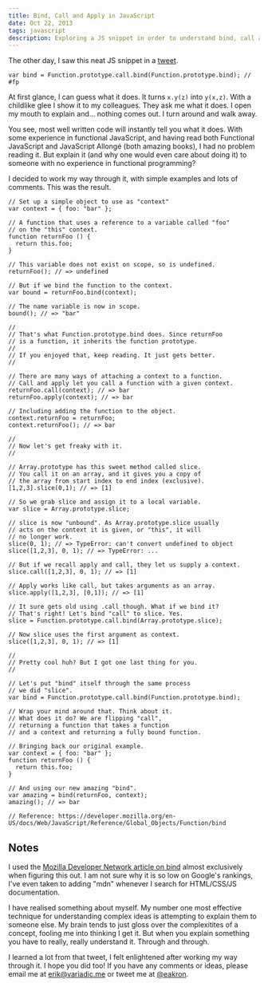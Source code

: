 ```yaml
---
title: Bind, Call and Apply in JavaScript
date: Oct 22, 2013
tags: javascript
description: Exploring a JS snippet in order to understand bind, call and apply in JavaScript.
---
```


The other day, I saw this neat JS snippet in a [tweet].

~~~~~{.javascript}
var bind = Function.prototype.call.bind(Function.prototype.bind); // #fp
~~~~~

At first glance, I can guess what it does. It turns `x.y(z)` into `y(x,z)`. With a childlike glee I show it to my colleagues. They ask me what it does. I open my mouth to explain and... nothing comes out. I turn around and walk away. 

You see, most well written code will instantly tell you what it does. With some experience in functional JavaScript, and having read both Functional JavaScript and JavaScript Allongé (both amazing books), I had no problem reading it. But explain it (and why one would even care about doing it) to someone with no experience in functional programming?

I decided to work my way through it, with simple examples and lots of comments. This was the result.

~~~~~{.javascript}
// Set up a simple object to use as "context"
var context = { foo: "bar" };

// A function that uses a reference to a variable called "foo"
// on the "this" context.
function returnFoo () {
  return this.foo;
}

// This variable does not exist on scope, so is undefined.
returnFoo(); // => undefined

// But if we bind the function to the context.
var bound = returnFoo.bind(context);

// The name variable is now in scope.
bound(); // => "bar"

//
// That's what Function.prototype.bind does. Since returnFoo
// is a function, it inherits the function prototype.
//
// If you enjoyed that, keep reading. It just gets better.
//

// There are many ways of attaching a context to a function.
// Call and apply let you call a function with a given context.
returnFoo.call(context); // => bar
returnFoo.apply(context); // => bar

// Including adding the function to the object.
context.returnFoo = returnFoo;
context.returnFoo(); // => bar

//
// Now let's get freaky with it.
//

// Array.prototype has this sweet method called slice.
// You call it on an array, and it gives you a copy of
// the array from start index to end index (exclusive).
[1,2,3].slice(0,1); // => [1]

// So we grab slice and assign it to a local variable.
var slice = Array.prototype.slice;

// slice is now "unbound". As Array.prototype.slice usually
// acts on the context it is given, or "this", it will
// no longer work.
slice(0, 1); // => TypeError: can't convert undefined to object
slice([1,2,3], 0, 1); // => TypeError: ...

// But if we recall apply and call, they let us supply a context.
slice.call([1,2,3], 0, 1); // => [1]

// Apply works like call, but takes arguments as an array.
slice.apply([1,2,3], [0,1]); // => [1]

// It sure gets old using .call though. What if we bind it?
// That's right! Let's bind "call" to slice. Yes.
slice = Function.prototype.call.bind(Array.prototype.slice);

// Now slice uses the first argument as context.
slice([1,2,3], 0, 1); // => [1]

//
// Pretty cool huh? But I got one last thing for you.
//

// Let's put "bind" itself through the same process
// we did "slice".
var bind = Function.prototype.call.bind(Function.prototype.bind);

// Wrap your mind around that. Think about it.
// What does it do? We are flipping "call",
// returning a function that takes a function
// and a context and returning a fully bound function.

// Bringing back our original example.
var context = { foo: "bar" };
function returnFoo () {
  return this.foo;
}

// And using our new amazing "bind".
var amazing = bind(returnFoo, context);
amazing(); // => bar

// Reference: https://developer.mozilla.org/en-US/docs/Web/JavaScript/Reference/Global_Objects/Function/bind
~~~~~

## Notes

I used the [Mozilla Developer Network article on bind][mdn] almost exclusively when figuring this out. I am not sure why it is so low on Google's rankings, I've even taken to adding "mdn" whenever I search for HTML/CSS/JS documentation.

I have realised something about myself. My number one most effective technique for understanding complex ideas is attempting to explain them to someone else. My brain tends to just gloss over the complexitites of a concept, fooling me into thinking I get it. But when you explain something you have to really, really understand it. Through and through. 

I learned a lot from that tweet, I felt enlightened after working my way through it. I hope you did too! If you have any comments or ideas, please email me at <erik@variadic.me> or tweet me at [&#64;eakron][twitter].

[tweet]: https://twitter.com/littlecalculist/status/125413301965438976
[mdn]: https://developer.mozilla.org/en-US/docs/Web/JavaScript/Reference/Global_Objects/Function/bind
[twitter]: https://twitter.com/eakron
